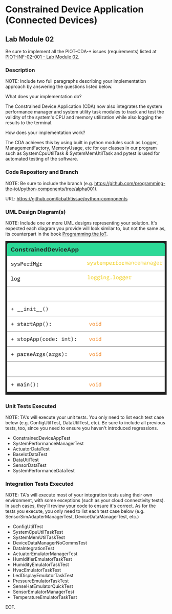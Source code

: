 # Constrained Device Application (Connected Devices)

## Lab Module 02

Be sure to implement all the PIOT-CDA-* issues (requirements) listed at [PIOT-INF-02-001 - Lab Module 02](https://github.com/orgs/programming-the-iot/projects/1#column-9974938).

### Description

NOTE: Include two full paragraphs describing your implementation approach by answering the questions listed below.

What does your implementation do? 

The Constrained Device Application (CDA) now also integrates the system performance manager and system utility task modules to track and test the validity of the system's CPU and memory utilization while also logging the results to the terminal. 

How does your implementation work?

The CDA achieves this by using built in python modules such as Logger, ManagementFactory, MemoryUsage, etc for our classes in our program such as SystemCpuUtilTask & SystemMemUtilTask and pytest is used for automated testing of the software.

### Code Repository and Branch

NOTE: Be sure to include the branch (e.g. https://github.com/programming-the-iot/python-components/tree/alpha001).

URL: https://github.com/lcbathtissue/python-components

### UML Design Diagram(s)

NOTE: Include one or more UML designs representing your solution. It's expected each
diagram you provide will look similar to, but not the same as, its counterpart in the
book [Programming the IoT](https://learning.oreilly.com/library/view/programming-the-internet/9781492081401/).

![Constrained Device Application (CDA) - UML Design Diagram](CDA_UML_labmodule02.png)

### Unit Tests Executed

NOTE: TA's will execute your unit tests. You only need to list each test case below
(e.g. ConfigUtilTest, DataUtilTest, etc). Be sure to include all previous tests, too,
since you need to ensure you haven't introduced regressions.

- ConstrainedDeviceAppTest
- SystemPerformanceManagerTest
- ActuatorDataTest
- BaseIotDataTest
- DataUtilTest
- SensorDataTest
- SystemPerformanceDataTest

### Integration Tests Executed

NOTE: TA's will execute most of your integration tests using their own environment, with
some exceptions (such as your cloud connectivity tests). In such cases, they'll review
your code to ensure it's correct. As for the tests you execute, you only need to list each
test case below (e.g. SensorSimAdapterManagerTest, DeviceDataManagerTest, etc.)

- ConfigUtilTest
- SystemCpuUtilTaskTest
- SystemMemUtilTaskTest
- DeviceDataManagerNoCommsTest
- DataIntegrationTest
- ActuatorEmulatorManagerTest
- HumidifierEmulatorTaskTest
- HumidityEmulatorTaskTest
- HvacEmulatorTaskTest
- LedDisplayEmulatorTaskTest
- PressureEmulatorTaskTest
- SenseHatEmulatorQuickTest
- SensorEmulatorManagerTest
- TemperatureEmulatorTaskTest

EOF.
